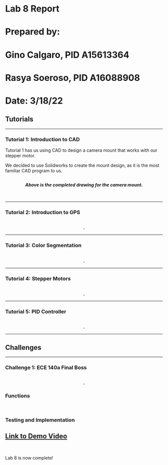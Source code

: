# Lab 8 Report

# Prepared by: 
# Gino Calgaro, PID A15613364
# Rasya Soeroso, PID A16088908

# Date: 3/18/22

## Tutorials

<hr>

### Tutorial 1: Introduction to CAD

Tutorial 1 has us using CAD to design a camera mount that works with our stepper motor.

We decided to use Solidworks to create the mount design, as it is the most familiar CAD program to us.

<p align="center">
  <img src="" />
</p>

<p align="center"> <b><i>Above is the completed drawing for the camera mount.</i></b> </p>

<br>

<hr>

### Tutorial 2: Introduction to GPS

<p align="center">
  <img src="" />
</p>

<p align="center"> <b><i>.</i></b> </p>

<hr>

### Tutorial 3: Color Segmentation

<p align="center">
  <img src="" />
</p>

<p align="center"> <b><i>.</i></b> </p>

<hr>

### Tutorial 4: Stepper Motors

<p align="center">
  <img src="" />
</p>

<p align="center"> <b><i>.</i></b> </p>

<hr>

### Tutorial 5: PID Controller

<p align="center">
  <img src="" />
</p>

<p align="center"> <b><i>.</i></b> </p>

<hr>

## Challenges

<hr>

### Challenge 1: ECE 140a Final Boss

<p align="center">
  <img src="" />
</p>

<p align="center"> <b><i>.</i></b> </p>

### Functions

<br>

### Testing and Implementation

## [Link to Demo Video]()

<br>

Lab 8 is now complete!